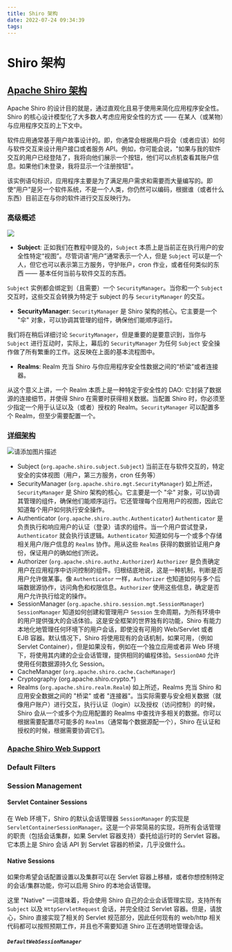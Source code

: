 ```yaml
---
title: Shiro 架构
date: 2022-07-24 09:34:39
tags:
---
```



# Shiro 架构


## [Apache Shiro 架构](https://shiro.apache.org/architecture.html)

Apache Shiro 的设计目的就是，通过直观化且易于使用来简化应用程序安全性。Shiro 的核心设计模型化了大多数人考虑应用安全性的方式 —— 在某人（或某物）与应用程序交互的上下文中。

软件应用通常基于用户故事设计的。即，你通常会根据用户将会（或者应该）如何与软件交互来设计用户接口或者服务 API。例如，你可能会说，"如果与我的软件交互的用户已经登陆了，我将向他们展示一个按钮，他们可以点机查看其账户信息。如果他们未登录，我将显示一个注册按钮"。

该实例语句标识，应用程序主要是为了满足用户需求和需要而大量编写的。即使“用户”是另一个软件系统，不是一个人类，你仍然可以编码，根据谁（或者什么东西）目前正在与你的软件进行交互反映行为。


### 高级概述

<img src="https://shiro.apache.org/images/ShiroBasicArchitecture.png">

- **Subject**: 正如我们在教程中提及的，`Subject` 本质上是当前正在执行用户的安全性特定“视图”。尽管词语“用户”通常表示一个人，但是 `Subject` 可以是一个人，但它也可以表示第三方服务，守护账户，cron 作业，或者任何类似的东西 —— 基本任何当前与软件交互的东西。

`Subject` 实例都会绑定到（且需要）一个 `SecurityManager`。当你和一个 `Subject` 交互时，这些交互会转换为特定于 subject 的与 `SecurityManager` 的交互。

- **SecurityManager**: `SecurityManager` 是 Shiro 架构的核心。它主要是一个 "伞" 对象，可以协调其管理的组件，确保他们能顺序运行。


我们将在稍后详细讨论 `SecurityManager`，但是重要的是要意识到，当你与 `Subject` 进行互动时，实际上，幕后的 `SecurityManager` 为任何 `Subject` 安全操作做了所有繁重的工作。这反映在上面的基本流程图中。

- **Realms**: Realm 充当 Shiro 与你应用程序安全性数据之间的“桥梁”或者连接器。


从这个意义上讲，一个 Realm 本质上是一种特定于安全性的 DAO: 它封装了数据源的连接细节，并使得 Shiro 在需要时获得相关数据。当配置 Shiro 时，你必须至少指定一个用于认证以及（或者）授权的 Realm。`SecurityManager` 可以配置多个 Realm，但至少需要配置一个。

### [详细架构](https://shiro.apache.org/architecture.html )

![请添加图片描述](https://img-blog.csdnimg.cn/66b4aa43259d4065b55e1a631f72918c.png)

- Subject (`org.apache.shiro.subject.Subject`) 当前正在与软件交互的，特定安全的实体视图（用户，第三方服务，cron 任务等）
- SecurityManager (`org.apache.shiro.mgt.SecurityManager`) 如上所述，`SecurityManager` 是 Shiro 架构的核心。它主要是一个 "伞" 对象，可以协调其管理的组件，确保他们能顺序运行。它还管理每个应用用户的视图，因此它知道每个用户如何执行安全操作。
- Authenticator (`org.apache.shiro.authc.Authenticator`) `Authenticator` 是负责执行和响应用户的认证（登录）请求的组件。当一个用户尝试登录，`Authenticator` 就会执行该逻辑。`Authenticator` 知道如何与一个或多个存储相关用户/账户信息的 `Realms` 协作。用从这些 `Realms` 获得的数据验证用户身份，保证用户的确如他们所说。
- Authorizer (`org.apache.shiro.authz.Authorizer`) `Authorizer` 是负责确定用户在应用程序中访问控制的组件。归根结底地说，这是一种机制，判断是否用户允许做某事。像 `Authenticator` 一样，`Authorizer` 也知道如何与多个后端数据源协作，访问角色和权限信息。`Authorizer` 使用这些信息，确定是否用户允许执行给定的操作。
- SessionManager (`org.apache.shiro.session.mgt.SessionManager`) `SessionManager`  知道如何创建和管理用户 `Session` 生命周期，为所有环境中的用户提供强大的会话体验。这是安全框架的世界独有的功能，Shiro 有能力本地化地管理任何环境下的用户会话，即使没有可用的 Web/Servlet 或者 EJB 容器。默认情况下，Shiro 将使用现有的会话机制，如果可用，（例如 Servlet Container），但是如果没有，例如在一个独立应用或者非 Web 环境下，将使用其内建的企业会话管理，提供相同的编程体验。`SessionDAO` 允许使用任何数据源持久化 Session。
- CacheManager (`org.apache.shiro.cache.CacheManager`)
- Cryptography (org.apache.shiro.crypto.*) 
- Realms (`org.apache.shiro.realm.Realm`) 如上所述，Realms 充当 Shiro 和应用安全数据之间的 "桥梁" 或者 "连接器"。当实际需要与安全相关数据（就像用户账户）进行交互，执行认证（login）以及授权（访问控制）的时候，Shiro 会从一个或多个为应用配置的 Realms 中查找许多相关的数据。你可以根据需要配置尽可能多的 `Realms`（通常每个数据源配一个），Shiro 在认证和授权的时候，根据需要协调它们。


### [Apache Shiro Web Support](https://shiro.apache.org/web.html)



### Default Filters




### Session Management
#### Servlet Container Sessions
在 Web 环境下，Shiro 的默认会话管理器 `SessionManager` 的实现是 `ServletContainerSessionManager`。这是一个非常简易的实现，将所有会话管理的职责（包括会话集群，如果 Servlet 容器支持）委托给运行时的 Servlet 容器。它本质上是 Shiro 会话 API 到 Servlet 容器的桥梁，几乎没做什么。


#### Native Sessions
如果你希望会话配置设置以及集群可以在 Servlet 容器上移植，或者你想控制特定的会话/集群功能，你可以启用 Shiro 的本地会话管理。

这里 "Native" 一词意味着，将会使用 Shiro 自己的企业会话管理实现，支持所有 `Subject` 以及 `HttpServletRequest` 会话，并完全绕过 Servlet 容器。但是，请放心，Shiro 直接实现了相关的 Servlet 规范部分，因此任何现有的 web/http 相关代码都可以按照预期工作，并且也不需要知道 Shiro 正在透明地管理会话。

##### `DefaultWebSessionManager`